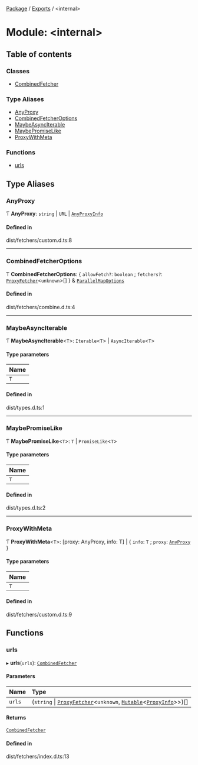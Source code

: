 [Package](../README.md) / [Exports](../modules.md) / \<internal\>

# Module: \<internal\>

## Table of contents

### Classes

- [CombinedFetcher](../classes/internal_.CombinedFetcher.md)

### Type Aliases

- [AnyProxy](internal_.md#anyproxy)
- [CombinedFetcherOptions](internal_.md#combinedfetcheroptions)
- [MaybeAsyncIterable](internal_.md#maybeasynciterable)
- [MaybePromiseLike](internal_.md#maybepromiselike)
- [ProxyWithMeta](internal_.md#proxywithmeta)

### Functions

- [urls](internal_.md#urls)

## Type Aliases

### AnyProxy

Ƭ **AnyProxy**: `string` \| `URL` \| [`AnyProxyInfo`](../modules.md#anyproxyinfo)

#### Defined in

dist/fetchers/custom.d.ts:8

___

### CombinedFetcherOptions

Ƭ **CombinedFetcherOptions**: \{ `allowFetch?`: `boolean` ; `fetchers?`: [`ProxyFetcher`](../classes/ProxyFetcher.md)\<`unknown`\>[]  } & [`ParallelMapOptions`](../modules.md#parallelmapoptions)

#### Defined in

dist/fetchers/combine.d.ts:4

___

### MaybeAsyncIterable

Ƭ **MaybeAsyncIterable**\<`T`\>: `Iterable`\<`T`\> \| `AsyncIterable`\<`T`\>

#### Type parameters

| Name |
| :------ |
| `T` |

#### Defined in

dist/types.d.ts:1

___

### MaybePromiseLike

Ƭ **MaybePromiseLike**\<`T`\>: `T` \| `PromiseLike`\<`T`\>

#### Type parameters

| Name |
| :------ |
| `T` |

#### Defined in

dist/types.d.ts:2

___

### ProxyWithMeta

Ƭ **ProxyWithMeta**\<`T`\>: [proxy: AnyProxy, info: T] \| \{ `info`: `T` ; `proxy`: [`AnyProxy`](internal_.md#anyproxy)  }

#### Type parameters

| Name |
| :------ |
| `T` |

#### Defined in

dist/fetchers/custom.d.ts:9

## Functions

### urls

▸ **urls**(`urls`): [`CombinedFetcher`](../classes/internal_.CombinedFetcher.md)

#### Parameters

| Name | Type |
| :------ | :------ |
| `urls` | (`string` \| [`ProxyFetcher`](../classes/ProxyFetcher.md)\<`unknown`, [`Mutable`](../modules.md#mutable)\<[`ProxyInfo`](../modules.md#proxyinfo)\>\>)[] |

#### Returns

[`CombinedFetcher`](../classes/internal_.CombinedFetcher.md)

#### Defined in

dist/fetchers/index.d.ts:13
